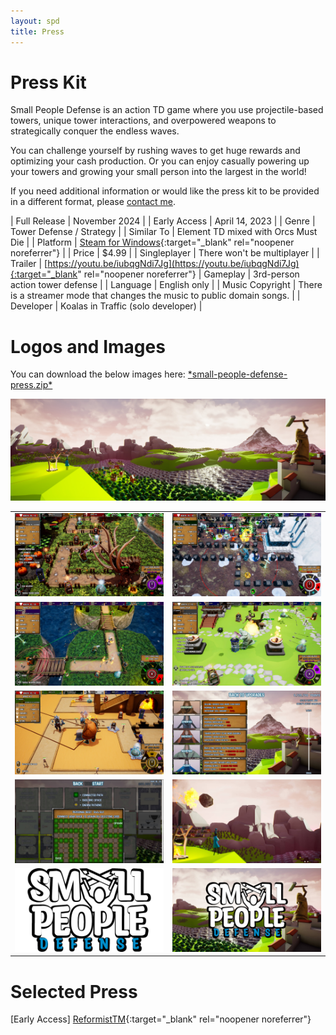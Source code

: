 ```yaml
---
layout: spd
title: Press
---
```


# Press Kit

Small People Defense is an action TD game where you use projectile-based towers, unique tower interactions, and overpowered weapons to strategically conquer the endless waves.

You can challenge yourself by rushing waves to get huge rewards and optimizing your cash production. Or you can enjoy casually powering up your towers and growing your small person into the largest in the world!

If you need additional information or would like the press kit to be provided in a different format, please [contact me](/spd/contact).

| Full Release | November 2024 |
| Early Access | April 14, 2023 |
| Genre | Tower Defense / Strategy |
| Similar To | Element TD mixed with Orcs Must Die |
| Platform | [Steam for Windows](https://store.steampowered.com/app/2239870/Small_People_Defense/){:target="_blank" rel="noopener noreferrer"} |
| Price | $4.99 |
| Singleplayer | There won't be multiplayer |
| Trailer | [https://youtu.be/iubqgNdi7Jg](https://youtu.be/iubqgNdi7Jg){:target="_blank" rel="noopener noreferrer"}
| Gameplay | 3rd-person action tower defense |
| Language | English only |
| Music Copyright | There is a streamer mode that changes the music to public domain songs. |
| Developer | Koalas in Traffic (solo developer) |

# Logos and Images

You can download the below images here: [\*small-people-defense-press.zip\*](/assets/images/spd/small-people-defense-press.zip)

<a href="/assets/images/spd/press-banner.jpg" target="_blank" rel="noopener noreferrer"><img src="/assets/images/spd/press-banner.jpg"></a>

<table>
  <tr>
    <td><a href="/assets/images/spd/press-gameplay1.jpg" target="_blank" rel="noopener noreferrer"><img src="/assets/images/spd/press-gameplay1.jpg"></a></td>
    <td><a href="/assets/images/spd/press-gameplay2.jpg" target="_blank" rel="noopener noreferrer"><img src="/assets/images/spd/press-gameplay2.jpg"></a></td>
  </tr>
  <tr>
    <td><a href="/assets/images/spd/press-gameplay3.jpg" target="_blank" rel="noopener noreferrer"><img src="/assets/images/spd/press-gameplay3.jpg"></a></td>
    <td><a href="/assets/images/spd/press-gameplay4.jpg" target="_blank" rel="noopener noreferrer"><img src="/assets/images/spd/press-gameplay4.jpg"></a></td>
  </tr>
  <tr>
    <td><a href="/assets/images/spd/press-gameplay5.jpg" target="_blank" rel="noopener noreferrer"><img src="/assets/images/spd/press-gameplay5.jpg"></a></td>
    <td><a href="/assets/images/spd/press-screenshot1.jpg" target="_blank" rel="noopener noreferrer"><img src="/assets/images/spd/press-screenshot1.jpg"></a></td>
  </tr>
  <tr>
    <td><a href="/assets/images/spd/press-screenshot2.jpg" target="_blank" rel="noopener noreferrer"><img src="/assets/images/spd/press-screenshot2.jpg"></a></td>
    <td><a href="/assets/images/spd/press-screenshot3.jpg" target="_blank" rel="noopener noreferrer"><img src="/assets/images/spd/press-screenshot3.jpg"></a></td>
  </tr>
  <tr>
    <td><a href="/assets/images/spd/press-logo1.png" target="_blank" rel="noopener noreferrer"><img src="/assets/images/spd/press-logo1.png"></a></td>
    <td><center><a href="/assets/images/spd/press-logo3.jpg" target="_blank" rel="noopener noreferrer"><img src="/assets/images/spd/press-logo3.jpg"></a></center></td>
  </tr>
</table>

# Selected Press
\[Early Access\] [ReformistTM](https://youtu.be/RCqHg7mbXOA){:target="_blank" rel="noopener noreferrer"}
